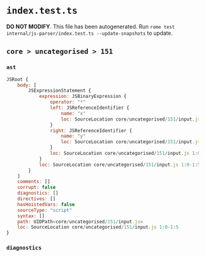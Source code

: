 # `index.test.ts`

**DO NOT MODIFY**. This file has been autogenerated. Run `rome test internal/js-parser/index.test.ts --update-snapshots` to update.

## `core > uncategorised > 151`

### `ast`

```javascript
JSRoot {
	body: [
		JSExpressionStatement {
			expression: JSBinaryExpression {
				operator: "*"
				left: JSReferenceIdentifier {
					name: "x"
					loc: SourceLocation core/uncategorised/151/input.js 1:0-1:1 (x)
				}
				right: JSReferenceIdentifier {
					name: "y"
					loc: SourceLocation core/uncategorised/151/input.js 1:4-1:5 (y)
				}
				loc: SourceLocation core/uncategorised/151/input.js 1:0-1:5
			}
			loc: SourceLocation core/uncategorised/151/input.js 1:0-1:5
		}
	]
	comments: []
	corrupt: false
	diagnostics: []
	directives: []
	hasHoistedVars: false
	sourceType: "script"
	syntax: []
	path: UIDPath<core/uncategorised/151/input.js>
	loc: SourceLocation core/uncategorised/151/input.js 1:0-1:5
}
```

### `diagnostics`

```

```
